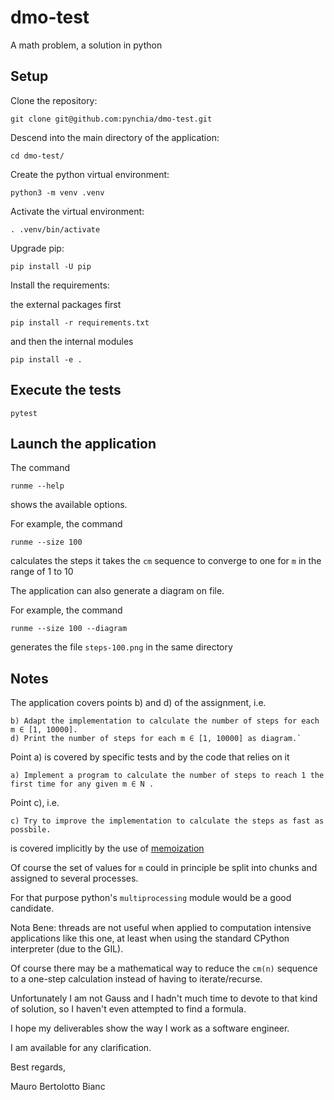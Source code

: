 # dmo-test
A math problem, a solution in python


## Setup

Clone the repository:

`git clone git@github.com:pynchia/dmo-test.git`

Descend into the main directory of the application:

`cd dmo-test/`

Create the python virtual environment:

`python3 -m venv .venv`

Activate the virtual environment:

`. .venv/bin/activate`

Upgrade pip:

`pip install -U pip`

Install the requirements:

the external packages first

`pip install -r requirements.txt`

and then the internal modules

`pip install -e .`

## Execute the tests

`pytest`

## Launch the application

The command

`runme --help`

shows the available options.

For example, the command

`runme --size 100`

calculates the steps it takes the `cm` sequence to converge to one for `m` in the range of 1 to 10

The application can also generate a diagram on file.

For example, the command

`runme --size 100 --diagram`

generates the file `steps-100.png` in the same directory

## Notes

The application covers points b) and d) of the assignment, i.e.

    b) Adapt the implementation to calculate the number of steps for each m ∈ [1, 10000].
    d) Print the number of steps for each m ∈ [1, 10000] as diagram.`

Point a) is covered by specific tests and by the code that relies on it

    a) Implement a program to calculate the number of steps to reach 1 the first time for any given m ∈ N .

Point c), i.e.

    c) Try to improve the implementation to calculate the steps as fast as possbile.

is covered implicitly by the use of [memoization](https://en.wikipedia.org/wiki/Memoization)

Of course the set of values for `m` could in principle be split into chunks and assigned to several processes.

For that purpose python's `multiprocessing` module would be a good candidate.

Nota Bene: threads are not useful when applied to  computation intensive applications like this one, at least when using the standard CPython interpreter (due to the GIL).

Of course there may be a mathematical way to reduce the `cm(n)` sequence to a one-step calculation instead of having to iterate/recurse.

Unfortunately I am not Gauss and I hadn't much time to devote to that kind of solution, so I haven't even attempted to find a formula.

I hope my deliverables show the way I work as a software engineer.

I am available for any clarification.

Best regards,

  Mauro Bertolotto Bianc
